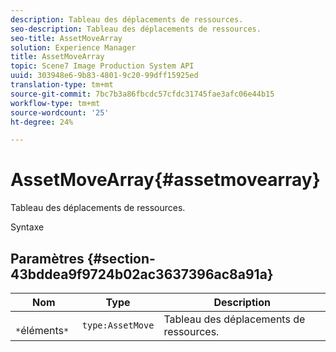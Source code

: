 ```yaml
---
description: Tableau des déplacements de ressources.
seo-description: Tableau des déplacements de ressources.
seo-title: AssetMoveArray
solution: Experience Manager
title: AssetMoveArray
topic: Scene7 Image Production System API
uuid: 303948e6-9b83-4801-9c20-99dff15925ed
translation-type: tm+mt
source-git-commit: 7bc7b3a86fbcdc57cfdc31745fae3afc06e44b15
workflow-type: tm+mt
source-wordcount: '25'
ht-degree: 24%

---
```



# AssetMoveArray{#assetmovearray}

Tableau des déplacements de ressources.

Syntaxe

## Paramètres {#section-43bddea9f9724b02ac3637396ac8a91a}

| Nom | Type | Description |
|---|---|---|
| ` *`éléments`*` | `type:AssetMove` | Tableau des déplacements de ressources. |

